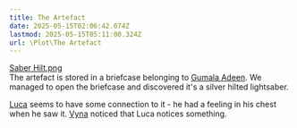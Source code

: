 ```yaml
---
title: The Artefact
date: 2025-05-15T02:06:42.074Z
lastmod: 2025-05-15T05:11:00.324Z
url: \Plot\The Artefact
---
```

[Saber Hilt.png](/ob/Images/Saber%20Hilt.png)\
The artefact is stored in a briefcase belonging to [Gumala Adeen](/Characters/NPC/Gumala%20Adeen). We managed to open the briefcase and discovered it's a silver hilted lightsaber.

[Luca](/Characters/PCs/Luca) seems to have some connection to it - he had a feeling in his chest when he saw it. [Vyna](/Characters/PCs/Vyna) noticed that Luca notices something.
